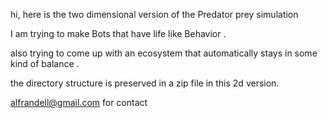 

hi, here is the two dimensional version of the Predator prey simulation

I am trying to make Bots that have life like Behavior . 

also trying to come up with an ecosystem that automatically 
stays in some kind of balance .

the directory structure is preserved in a zip file in this 2d version.



alfrandell@gmail.com for contact
